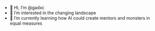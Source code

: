 - 👋 Hi, I’m @gadxc
- 👀 I’m interested in the changing landscape
- 🌱 I’m currently learning how AI could create mentors and monsters in equal measures


<!---
gadxc/gadxc is a ✨ special ✨ repository because its `README.md` (this file) appears on your GitHub profile.
You can click the Preview link to take a look at your changes.
--->
